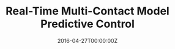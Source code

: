 ---
title: Real-Time Multi-Contact Model Predictive Control
summary: General hybrid model predictive control algorithm for systems that make and break contact with their environment <br /> **Real-Time Multi-Contact Model Predictive Control via ADMM (ICRA 2022)**  <br /> <span style="color:red"> **(Outstanding Dynamics and Control Paper Finalist)** text</span>

tags:
  - Deep Learning
date: '2016-04-27T00:00:00Z'

# Optional external URL for project (replaces project detail page).
external_link: 'https://arxiv.org/pdf/2109.07076.pdf'

image:
  caption: Photo by rawpixel on Unsplash
  focal_point: Smart

links:
url_code: 'https://github.com/AlpAydinoglu/coptimal'
url_pdf: 'https://arxiv.org/pdf/2109.07076.pdf'
url_slides: ''
url_video: 'https://youtu.be/HyEv-pK9Qfs'

# Slides (optional).
#   Associate this project with Markdown slides.
#   Simply enter your slide deck's filename without extension.
#   E.g. `slides = "example-slides"` references `content/slides/example-slides.md`.
#   Otherwise, set `slides = ""`.
slides: ""
---